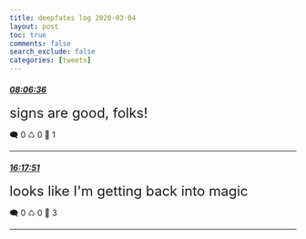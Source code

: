 ```yaml
---
title: deepfates log 2020-03-04
layout: post
toc: true
comments: false
search_exclude: false
categories: [tweets]
---
```



#### <a href = "https://twitter.com/deepfates/status/1235220103215509504">*08:06:36*</a>

<font size="5">signs are good, folks!</font>



🗨️ 0 ♺ 0 🤍  1   

---
    
#### <a href = "https://twitter.com/deepfates/status/1235343731542364160">*16:17:51*</a>

<font size="5">looks like I'm getting back into magic</font>



🗨️ 0 ♺ 0 🤍  3   

---
    
            

